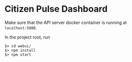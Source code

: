 # Citizen Pulse Dashboard

Make sure that the API server docker container is running at `localhost:5000`.

In the project root, run

```
$> cd webui/
$> npm install
$> npm start
```
